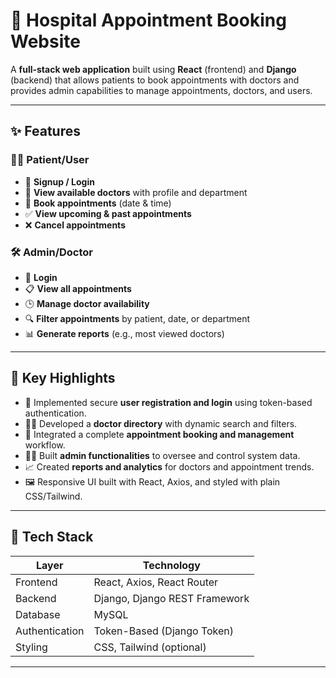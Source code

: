 # 🏥 Hospital Appointment Booking Website

A **full-stack web application** built using **React** (frontend) and **Django** (backend) that allows patients to book appointments with doctors and provides admin capabilities to manage appointments, doctors, and users.

---

## ✨ Features

### 👨‍⚕️ Patient/User

- 🔐 **Signup / Login**
- 👀 **View available doctors** with profile and department
- 📅 **Book appointments** (date & time)
- ✅ **View upcoming & past appointments**
- ❌ **Cancel appointments**

### 🛠️ Admin/Doctor

- 🔐 **Login**
- 📋 **View all appointments**
- 🕒 **Manage doctor availability**
- 🔍 **Filter appointments** by patient, date, or department
- 📊 **Generate reports** (e.g., most viewed doctors)

---

## 🚀 Key Highlights

- 🔐 Implemented secure **user registration and login** using token-based authentication.
- 🧑‍⚕️ Developed a **doctor directory** with dynamic search and filters.
- 📅 Integrated a complete **appointment booking and management** workflow.
- 🧑‍💼 Built **admin functionalities** to oversee and control system data.
- 📈 Created **reports and analytics** for doctors and appointment trends.
- 🖼️ Responsive UI built with React, Axios, and styled with plain CSS/Tailwind.

---

## 🧩 Tech Stack

| Layer         | Technology                       |
|---------------|----------------------------------|
| Frontend      | React, Axios, React Router       |
| Backend       | Django, Django REST Framework    |
| Database      | MySQL                            |
| Authentication| Token-Based (Django Token)       |
| Styling       | CSS, Tailwind (optional)         |

---

